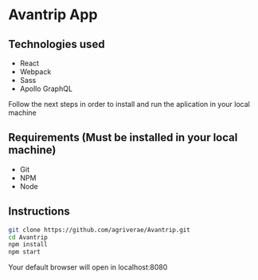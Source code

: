 # Avantrip App

## Technologies used
- React
- Webpack
- Sass
- Apollo GraphQL

Follow the next steps in order to install and run the aplication in your local machine

## Requirements (Must be installed in your local machine)
- Git
- NPM
- Node

## Instructions

```sh
git clone https://github.com/agriverae/Avantrip.git
cd Avantrip
npm install
npm start
```

Your default browser will open in localhost:8080
